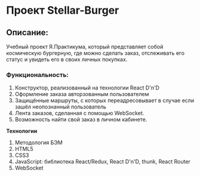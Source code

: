 # Проект Stellar-Burger

## Описание:
Учебный проект Я.Практикума, который представляет собой космическую бургерную, где можно сделать заказ, отслеживать его статус и увидеть его в своих личных покупках.

### Функциональность:
1. Конструктор, реализованный на технологии React D'n'D
2. Оформление заказа авторзованным пользователем
3. Защищённые маршруты, с которых переадресовывает в случае если зашёл неопознанный пользователь
4. Лента заказов, сделанная с помощью WebSocket.
5. Возможность найти свой заказ в личном кабинете.


**Технологии** 
1. Методология БЭМ
2. HTML5
3. CSS3
4. JavaScript: библиотека React/Redux, React D'n'D, thunk, React Router
5. WebSocket